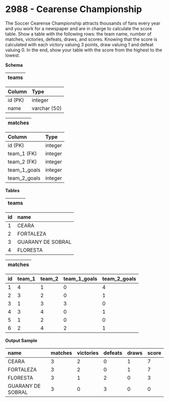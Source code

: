 # 2988 - Cearense Championship

The Soccer Cearense Championship attracts thousands of fans every year and you work for a newspaper and are in charge to calculate the score table. Show a table with the following rows: the team name, number of matches, victories, defeats, draws, and scores. Knowing that the score is calculated with each victory valuing 3 points, draw valuing 1 and defeat valuing 0. In the end, show your table with the score from the highest to the lowest.

**Schema**

| teams |
|:-----:|

| Column	| Type         |
|:----------|:-------------|
| id (PK)	| integer      |
| name	    | varchar (50) |  

| matches |
|:-------:|

| Column	    | Type    |
|:--------------|:--------|
| id (PK)	    | integer |
| team_1 (FK)	| integer |
| team_2 (FK)	| integer |
| team_1_goals	| integer |
| team_2_goals	| integer |

**Tables**

| teams |
|:-----:|

| id | name              |
|:---|:------------------|
| 1	 | CEARA             |
| 2	 | FORTALEZA         |
| 3	 | GUARANY DE SOBRAL |
| 4	 | FLORESTA          |

| matches |
|:-------:|

| id | team_1   | team_2    | team_1_goals  | team_2_goals |
|:---|:---------|:----------|:--------------|:-------------|
| 1	 | 4	    | 1	        | 0	            | 4            |
| 2	 | 3	    | 2	        | 0	            | 1            |
| 3	 | 1	    | 3	        | 3	            | 0            |
| 4	 | 3	    | 4	        | 0	            | 1            |
| 5	 | 1	    | 2	        | 0	            | 0            |
| 6	 | 2	    | 4	        | 2	            | 1            |

**Output Sample**

| name	            | matches   | victories | defeats |	draws | score |
|:------------------|:----------|:----------|:--------|:------|:------|
| CEARA	            | 3	        | 2         | 0       |	1	  | 7     |
| FORTALEZA	        | 3	        | 2         | 0       |	1	  | 7     |
| FLORESTA	        | 3	        | 1         | 2       |	0	  | 3     |
| GUARANY DE SOBRAL	| 3	        | 0         | 3       |	0	  | 0     |